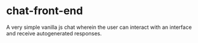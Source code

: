 # chat-front-end

A very simple vanilla js chat wherein the user can interact with
an interface and receive autogenerated responses.